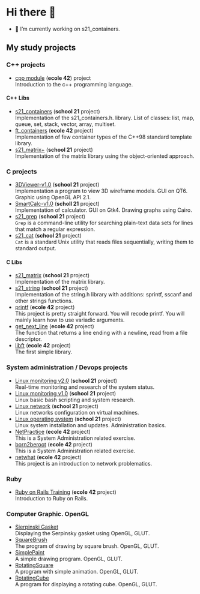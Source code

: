 # Hi there 👋

- 🔭 I’m currently working on s21_containers.

## My study projects

### C++ projects
- [cpp module](https://github.com/Vojan-Najov/cpp_module) (**ecole 42**) project \
  Introduction to the c++ programming language.
  
 #### C++ Libs
 - [s21_containers](https://github.com/Vojan-Najov/s21_containers) (**school 21** project) \
   Implementation of the s21_containers.h. library. List of classes: list, map, queue, set, stack, vector, array, multiset.
 - [ft_containers](https://github.com/Vojan-Najov/ft_containers/) (**ecole 42** project) \
   Implementation of few container types of the C++98 standard template library. 
 - [s21_matrix+](https://github.com/Vojan-Najov/s21_matrixplus) (**school 21** project) \
   Implementation of the matrix library using the object-oriented approach.

### C projects

- [3DViewer-v1.0](https://github.com/Vojan-Najov/3DViewer_v1.0) (**school 21** project) \
  Implementation a program to view 3D wireframe models. GUI on QT6. Graphic using OpenGL API 2.1.
- [SmartCalc-v1.0](https://github.com/Vojan-Najov/SmartCalc_v1.0) (**scholl 21** project) \
  Implementation of calculator. GUI on Gtk4. Drawing graphs using Cairo.
- [s21_grep](https://github.com/Vojan-Najov/s21_grep) (**school 21** project) \
  `Grep` is a command-line utility for searching plain-text data sets for lines that match a regular expression.
- [s21_cat](https://github.com/Vojan-Najov/cat) (**school 21** project) \
  `Cat` is a standard Unix utility that reads files sequentially, writing them to standard output.
 
 #### C Libs
 - [s21_matrix](https://github.com/Vojan-Najov/s21_matrix) (**school 21** project) \
   Implementation of the matrix library.
 - [s21_string](https://github.com/Vojan-Najov/s21_string/) (**school 21** project) \
   Implementation of the string.h library with additions: sprintf, sscanf and other strings functions.
 - [printf](https://github.com/Vojan-Najov/printf) (**ecole 42** project) \
   This project is pretty straight forward. You will recode printf. You will mainly learn how to use variadic arguments.
 - [get_next_line](https://github.com/Vojan-Najov/get_next_line) (**ecole 42** project) \
   The function that returns a line ending with a newline, read from a file descriptor.
 - [libft](https://github.com/Vojan-Najov/libft) (**ecole 42** project) \
   The first simple library.


### System administration / Devops projects
- [Linux monitoring v2.0](https://github.com/Vojan-Najov/Linux_monitoring_v2.0) (**school 21** project) \
  Real-time monitoring and research of the system status.
- [Linux monitoring v1.0](https://github.com/Vojan-Najov/Linux_monitoring_v1.0) (**school 21** project) \
  Linux basic bash scripting and system research.
- [Linux network](https://github.com/Vojan-Najov/Linux_network) (**school 21** project) \
  Linux networks configuration on virtual machines.
- [Linux operating system](https://github.com/Vojan-Najov/Linux_operating_system) (**school 21** project) \
  Linux system installation and updates. Administration basics.
- [NetPractice](https://github.com/Vojan-Najov/net_practice) (**ecole 42** project) \
  This is a System Administration related exercise.
- [born2beroot](https://github.com/Vojan-Najov/born2beroot) (**ecole 42** project) \
  This is a System Administration related exercise.
- [netwhat](https://github.com/Vojan-Najov/netwhat) (**ecole 42** project) \
  This project is an introduction to network problematics.

### Ruby
- [Ruby on Rails Training](https://github.com/Vojan-Najov/Ruby_on_Rails_training) (**ecole 42** project) \
  Introduction to Ruby on Rails.

### Computer Graphic. OpenGL
- [Sierpinski Gasket](https://github.com/Vojan-Najov/Sierpinski_Gasket) \
  Displaying the Serpinsky gasket using OpenGL, GLUT.
- [SquareBrush](https://github.com/Vojan-Najov/SquareBrush) \
  The program of drawing by square brush. OpenGL, GLUT.
- [SimplePaint](https://github.com/Vojan-Najov/SimplePaint) \
  A simple drawing program. OpenGL, GLUT.
- [RotatingSquare](https://github.com/Vojan-Najov/RotatingSquare) \
  A program with simple animation. OpenGL, GLUT.
- [RotatingCube](https://github.com/Vojan-Najov/RotatingCube) \
  A program for displaying a rotating cube. OpenGL, GLUT.

<!--
**Vojan-Najov/Vojan-Najov** is a ✨ _special_ ✨ repository because its `README.md` (this file) appears on your GitHub profile.

Here are some ideas to get you started:

- 🔭 I’m currently working on ...
- 🌱 I’m currently learning ...
- 👯 I’m looking to collaborate on ...
- 🤔 I’m looking for help with ...
- 💬 Ask me about ...
- 📫 How to reach me: ...
- 😄 Pronouns: ...
- ⚡ Fun fact: ...
-->
